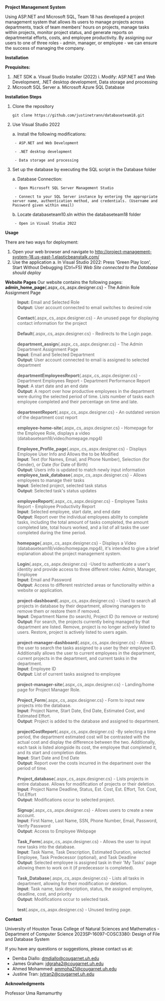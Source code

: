 **Project Management System**

Using ASP.NET and Microsoft SQL, Team 18 has developed a project management system that allows its users to manage projects across departments, track of team members' hours on projects, manage tasks within projects, monitor project status, and generate reports on departmental efforts, costs, and employee productivity. By assigning our users to one of three roles - admin, manager, or employee - we can ensure the success of managing the company.

**Installation**

**Prequisites:**

1. .NET SDK
   a. Visual Studio Installer (2022)
      i. Modify: ASP.NET and Web Development, .NET desktop development, Data storage and processing
2. Microsoft SQL Server
   a. Microsoft Azure SQL Database

**Installation Steps**

1. Clone the repository

    ```
    git clone https://github.com/justinetrann/databaseteam18.git
    ```
	
2. Use Visual Studio 2022

    a. Install the following modifications:
    
        - ASP.NET and Web Development
        
        - .NET desktop development
        
        - Data storage and processing 
		
3. Set up the database by executing the SQL script in the Database folder

    a. Database Connection:
    
        - Open Microsoft SQL Server Management Studio
        
        - Connect to your SQL Server instance by entering the appropriate server name, authentication method, and credentials. (Username and Password given within email)
    
    b. Locate databaseteam10.sln within the databaseteam18 folder
    
        - Open in Visual Studio 2022

**Usage**

There are two ways for deployment:

1. Open your web browser and navigate to http://project-management-system-18.us-east-1.elasticbeanstalk.com/
2. Use the application
	a. In Visual Studio 2022: Press 'Green Play Icon', Start Without Debugging (Ctrl+F5)
_Web Site connected to the Database should deploy_ 


**Website Pages**
Our website contains the following pages:
**admin_home_page**{.aspx,.cs,.aspx.designer.cs} - The Admin Role Assignment Page  <br>
>**Input:** Email and Selected Role  <br>
>**Output:** User account connected to email switches to desired role  <br><br>
**Contact**{.aspx,.cs,.aspx.designer.cs} - An unused page for displaying contact information for the project <br><br>
**Default**{.aspx,.cs,.aspx.designer.cs} - Redirects to the Login page.<br><br>
**department_assign**{.aspx,.cs,.aspx.designer.cs} - The Admin Department Assignment Page<br>
    **Input**: Email and Selected Department<br>
    **Output**: User account connected to email is assigned to selected department<br><br>
**departmentEmployeesReport**{.aspx,.cs,.aspx.designer.cs} - Department Employees Report - Department Performance Report<br>
    **Input**: A start date and an end date<br>
    **Output**: A report over how productive employees in the department were during the selected period of time. Lists number of tasks each employee completed and their percentage on time and late.<br><br>
**departmentReport**{.aspx,.cs,.aspx.designer.cs} - An outdated version of the department cost report<br><br>
**employee-home-site**{.aspx,.cs,.aspx.designer.cs} - Homepage for the Employee Role, displays a video (databaseteam18/video/homepage.mpg4)<br><br>
**Employee_Profile_page**{.aspx,.cs,.aspx.designer.cs} - Displays Employee User Info and Allows the to be Modified<br>
    **Input**: Text (for Names, Email, and Phone Number), Selection (for Gender), or Date (for Date of Birth)<br>
    **Output**: Users info is updated to match newly input information<br>
    **employee_task_database**{.aspx,.cs,.aspx.designer.cs} - Allows employees to manage their tasks<br>
        **Input**: Selected project, selected task status<br>
        **Output**: Selected task's status updates<br><br>
    **employeeReport**{.aspx,.cs,.aspx.designer.cs} - Employee Tasks Report - Employee Productivity Report<br>
        **Input**: Selected employee, start date, and end date<br>
        **Output**: Report over the individual employees ability to complete tasks, including the total amount of tasks completed, the amount completed late, total hours worked, and a list of all tasks the user completed during the time period.<br><br>
   **homepage**{.aspx,.cs,.aspx.designer.cs} - Displays a Video (databaseteam18/video/homepage.mpg4), it's intended to give a brief explanation about the project management system.  <br><br>
    **Login**{.aspx,.cs,.aspx.designer.cs} -Used to authenticate a user's identity and provide access to three different roles: Admin, Manager, Employee<br>
        **Input**: Email and Password<br>
        **Output**: Access to different restricted areas or functionality within a website or application.<br><br>
    **project-dashboard**{.aspx,.cs,.aspx.designer.cs} - Used to search all projects in database by their department, allowing managers to remove them or restore them if removed.<br>
        **Input**: Department Name (to search), Project ID (to remove or restore)<br>
        **Output**: For search, the projects currently being managed by that department are listed. Remove, project is no longer actively listed to users. Restore, project is actively listed to users again.<br><br>
    **project-manager-dashboard**{.aspx,.cs,.aspx.designer.cs} - Allows the user to search the tasks assigned to a user by their employee ID. Additionally allows the user to current employees in the department, current projects in the department, and current tasks in the department.<br>
        **Input**: Employee ID<br>
        **Output**: List of current tasks assigned to employee<br><br>
    **project-manager-site**{.aspx,.cs,.aspx.designer.cs} - Landing/home page for Project Manager Role.<br><br>
    **Project_Form**{.aspx,.cs,.aspx.designer.cs} - Form to input new projects into the database.<br>
        **Input**: Project Name, Start Date, End Date, Estimated Cost, and Estimated Effort.<br>
        **Output**: Project is added to the database and assigned to department.<br><br>
    **projectCostReport**{.aspx,.cs,.aspx.designer.cs} -By selecting a time period, the department estimated cost will be contrasted with the actual cost and display the difference between the two. Additionally, each task is listed alongside its cost, the employee that completed it, and its start and completion dates.<br>
        **Input**: Start Date and End Date<br>
        **Output**: Report over the costs incurred in the department over the period of time.<br><br>
    **Project_database**{.aspx,.cs,.aspx.designer.cs} - Lists projects in entire database. Allows for modification of projects or their deletion.<br>
        **Input**: Project Name Deadline, Status, Est. Cost, Est. Effort, Tot. Cost, Tot.Effort<br>
       **Output**: Modifications occur to selected project.<br><br>
    **Signup**{.aspx,.cs,.aspx.designer.cs} - Allows users to create a new account.<br>
        **Input**: First Name, Last Name, SSN, Phone Number, Email, Password, Verify Password<br>
       **Output**: Access to Employee Webpage<br><br>
    **Task_Form**{.aspx,.cs,.aspx.designer.cs} - Allows the user to input new tasks into the database.<br>
        **Input**: Task Name, Task Description, Estimated Duration, selected Employee, Task Predecessor (optional), and Task Deadline<br>
        **Output**: Selected employee is assigned task in their 'My Tasks' page allowing them to work on it (if predecessor is completed).<br><br>
    **Task_Database**{.aspx,.cs,.aspx.designer.cs} - Lists all tasks in department, allowing for their modification or deletion.<br>
        **Input**: Task name, task description, status, the assigned employee, deadline, cost, and priority<br>
        **Output**: Modifications occur to selected task.<br><br>
    **test**{.aspx,.cs,.aspx.designer.cs} - Unused testing page.<br>

**Contact**

University of Houston Texas College of Natural Sciences and Mathematics - Department of Computer Science
2023SP-16097-COSC3380: Design of File and Database System

If you have any questions or suggestions, please contact us at:
- Demba Diallo: dmdiallo@cougarnet.uh.edu
- James Graham: jdgraha2@cougarnet.uh.edu
- Ahmed Mohammed: ammoha21@cougarnet.uh.edu
- Justine Tran: jytran2@cougarnet.uh.edu

**Acknowledgments**

Professor Uma Ramamurthy
